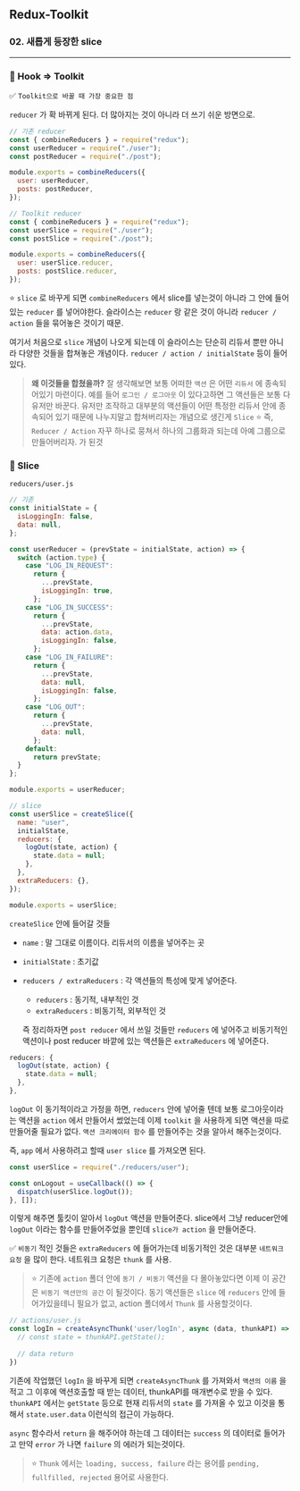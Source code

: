 ## Redux-Toolkit

### 02. 새롭게 등장한 slice
---------------------------------------------

### 📌 Hook => Toolkit

✅ `Toolkit으로 바꿀 때 가장 중요한 점`

`reducer` 가 확 바뀌게 된다. 더 많아지는 것이 아니라 더 쓰기 쉬운 방면으로.


```js
// 기존 reducer
const { combineReducers } = require("redux");
const userReducer = require("./user");
const postReducer = require("./post");

module.exports = combineReducers({
  user: userReducer,
  posts: postReducer,
});

// Toolkit reducer
const { combineReducers } = require("redux");
const userSlice = require("./user");
const postSlice = require("./post");

module.exports = combineReducers({
  user: userSlice.reducer,
  posts: postSlice.reducer,
});
```

⭐️ `slice` 로 바꾸게 되면 `combineReducers` 에서 slice를 넣는것이 아니라 그 안에 들어있는 `reducer` 를 넣어야한다. 슬라이스는 `reducer` 랑 같은 것이 아니라 `reducer / action` 들을 묶어놓은 것이기 때문.

여기서 처음으로 `slice` 개념이 나오게 되는데 이 슬라이스는 단순히 리듀서 뿐만 아니라 다양한 것들을 합쳐놓은 개념이다. `reducer / action / initialState` 등이 들어있다.

> **왜 이것들을 합쳤을까?**
잘 생각해보면 보통 어떠한 `액션` 은 어떤 `리듀서` 에 종속되어있기 마련이다. 예를 들어 `로그인 / 로그아웃` 이 있다고하면 그 액션들은 보통 다 유저만 바꾼다. 유저만 조작하고 대부분의 액션들이 어떤 특정한 리듀서 안에 종속되어 있기 때문에 나누지말고 합쳐버리자는 개념으로 생긴게 `Slice`
⭐️ 즉, `Reducer / Action` 자꾸 하나로 뭉쳐서 하나의 그룹화과 되는데 아예 그룹으로 만들어버리자. 가 된것

### 📌 Slice

`reducers/user.js`

```js
// 기존
const initialState = {
  isLoggingIn: false,
  data: null,
};

const userReducer = (prevState = initialState, action) => {
  switch (action.type) {
    case "LOG_IN_REQUEST":
      return {
        ...prevState,
        isLoggingIn: true,
      };
    case "LOG_IN_SUCCESS":
      return {
        ...prevState,
        data: action.data,
        isLoggingIn: false,
      };
    case "LOG_IN_FAILURE":
      return {
        ...prevState,
        data: null,
        isLoggingIn: false,
      };
    case "LOG_OUT":
      return {
        ...prevState,
        data: null,
      };
    default:
      return prevState;
  }
};

module.exports = userReducer;
```

```js
// slice
const userSlice = createSlice({
  name: "user",
  initialState,
  reducers: {
    logOut(state, action) {
      state.data = null;
    },
  },
  extraReducers: {},
});

module.exports = userSlice;
```

`createSlice` 안에 들어갈 것들
- `name` : 말 그대로 이름이다. 리듀서의 이름을 넣어주는 곳
- `initialState` : 초기값
- `reducers / extraReducers` : 각 액션들의 특성에 맞게 넣어준다.
  - `reducers` : 동기적, 내부적인 것
  - `extraReducers` : 비동기적, 외부적인 것
  
  즉 정리하자면 `post reducer` 에서 쓰일 것들만 `reducers` 에 넣어주고 비동기적인 액션이나 post reducer 바깥에 있는 액션들은 `extraReducers` 에 넣어준다.

```jsx
reducers: {
  logOut(state, action) {
    state.data = null;
  },
},
```

`logOut` 이 동기적이라고 가정을 하면, `reducers` 안에 넣어줄 텐데 보통 로그아웃이라는 액션을 `action` 에서 만들어서 썼었는데 이제 `toolkit` 을 사용하게 되면 액션을 따로 만들어줄 필요가 없다. `액션 크리에이터 함수` 를 만들어주는 것을 알아서 해주는것이다.

즉, `app` 에서 사용하려고 할때 `user slice` 를 가져오면 된다.

```jsx
const userSlice = require("./reducers/user");

const onLogout = useCallback(() => {
  dispatch(userSlice.logOut());
}, []);
```

이렇게 해주면 툴킷이 알아서 `logOut` 액션을 만들어준다.
slice에서 그냥 reducer안에 `logOut` 이라는 함수를 만들어주었을 뿐인데 `slice가 action` 을 만들어준다.

✅ `비동기` 적인 것들은 `extraReducers` 에 들어가는데 비동기적인 것은 대부분 `네트워크 요청` 을 많이 한다. 네트워크 요청은 `thunk` 를 사용.

> ⭐️ 기존에 `action` 폴더 안에 `동기 / 비동기` 액션을 다 몰아놓았다면 이제 이 공간은 `비동기 액션만의 공간` 이 될것이다. 동기 액션들은 `slice` 에 `reducers` 안에 들어가있을테니 필요가 없고, action 폴더에서 `Thunk` 를 사용할것이다.

```js
// actions/user.js
const logIn = createAsyncThunk('user/logIn', async (data, thunkAPI) => {
  // const state = thunkAPI.getState();
  
  // data return
})
```

기존에 작업했던 `logIn` 을 바꾸게 되면 `createAsyncThunk` 를 가져와서 `액션의 이름` 을 적고 그 이후에 액션호출할 때 받는 데이터, thunkAPI를 매개변수로 받을 수 있다.
`thunkAPI` 에서는 `getState` 등으로 현재 리듀서의 `state` 를 가져올 수 있고 이것을 통해서 `state.user.data`  이런식의 접근이 가능하다.

`async` 함수라서 `return` 을 해주어야 하는데 그 데이터는 `success` 의 데이터로 들어가고 만약 `error` 가 나면 `failure` 의 에러가 되는것이다.

> ⭐️ `Thunk` 에서는 `loading, success, failure` 라는 용어를 `pending, fullfilled, rejected` 용어로 사용한다.